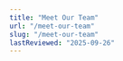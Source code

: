 ```yaml
---
title: "Meet Our Team"
url: "/meet-our-team"
slug: "/meet-our-team"
lastReviewed: "2025-09-26"
---
```

